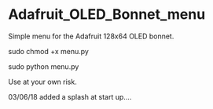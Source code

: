 # Adafruit_OLED_Bonnet_menu
Simple menu for the Adafruit 128x64 OLED bonnet. 

sudo chmod +x menu.py  

sudo python menu.py

Use at your own risk. 

03/06/18 added a splash at start up....
